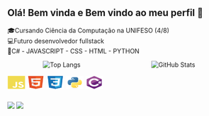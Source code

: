 ## Olá! Bem vinda e Bem vindo ao meu perfil 🎏

🎓Cursando Ciência da Computação na UNIFESO (4/8) <br>
💻Futuro desenvolvedor fullstack <br>
📖C# - JAVASCRIPT - CSS - HTML - PYTHON
<div style="display: flex; justify-content: space-around;">
    <img src="https://github-readme-stats.vercel.app/api/top-langs/?username=Lucas Frotte Lafin&layout=donut&theme=great-gatsby" alt="Top Langs" />
    <img src="https://github-readme-stats.vercel.app/api?username=Lucas Frotte Lafin&show_icons=true&theme=great-gatsby" alt="GitHub Stats" />
</div>

<div style="display: inline_block"><br>
  <img align="center" alt="Lucas-Js" height="30" width="40" src="https://raw.githubusercontent.com/devicons/devicon/master/icons/javascript/javascript-plain.svg">
  <img align="center" alt="Lucas-HTML" height="30" width="40" src="https://raw.githubusercontent.com/devicons/devicon/master/icons/html5/html5-original.svg">
  <img align="center" alt="Lucas-CSS" height="30" width="40" src="https://raw.githubusercontent.com/devicons/devicon/master/icons/css3/css3-original.svg">
  <img align="center" alt="Lucas-Python" height="30" width="40" src="https://raw.githubusercontent.com/devicons/devicon/master/icons/python/python-original.svg">
  <img align="center" alt="Lucas-Csharp" height="30" width="40" src="https://raw.githubusercontent.com/devicons/devicon/master/icons/csharp/csharp-original.svg">

  ##

<div> 
  <a href = "mailto:lucasfrotte98@gmail.com"><img src="https://img.shields.io/badge/-Gmail-%23333?style=for-the-badge&logo=gmail&logoColor=white" target="_blank"></a>
  <a href="https://www.linkedin.com/in/lucas-lafin-81545532b/" target="_blank"><img src="https://img.shields.io/badge/-LinkedIn-%230077B5?style=for-the-badge&logo=linkedin&logoColor=white" target="_blank"></a>   
</div>
